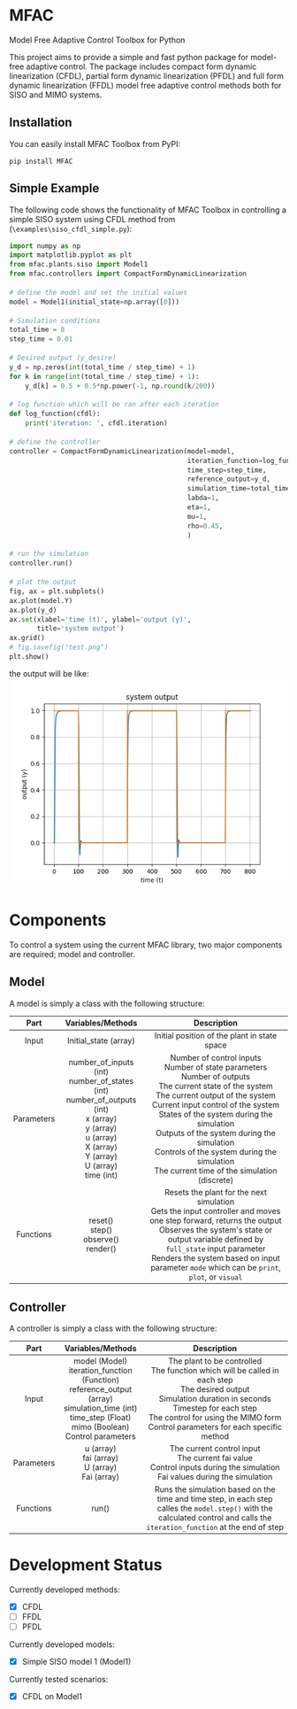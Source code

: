 # MFAC
Model Free Adaptive Control Toolbox for Python

This project aims to provide a simple and fast python package for model-free adaptive control. The package includes compact form dynamic linearization (CFDL), partial form dynamic linearization (PFDL) and full form dynamic linearization (FFDL) model free adaptive control methods both for SISO and MIMO systems.

## Installation
You can easily install MFAC Toolbox from PyPI:
```
pip install MFAC
```

## Simple Example
The following code shows the functionality of MFAC Toolbox in controlling a simple SISO system using CFDL method from (`\examples\siso_cfdl_simple.py`):

```python
import numpy as np
import matplotlib.pyplot as plt
from mfac.plants.siso import Model1
from mfac.controllers import CompactFormDynamicLinearization

# define the model and set the initial values
model = Model1(initial_state=np.array([0]))

# Simulation conditions
total_time = 8
step_time = 0.01

# Desired output (y_desire)
y_d = np.zeros(int(total_time / step_time) + 1)
for k in range(int(total_time / step_time) + 1):
    y_d[k] = 0.5 + 0.5*np.power(-1, np.round(k/200))

# log function which will be ran after each iteration
def log_function(cfdl):
    print('iteration: ', cfdl.iteration)

# define the controller
controller = CompactFormDynamicLinearization(model=model,
                                             iteration_function=log_function,
                                             time_step=step_time,
                                             reference_output=y_d,
                                             simulation_time=total_time,
                                             labda=1,
                                             eta=1,
                                             mu=1,
                                             rho=0.45,
                                             )

# run the simulation
controller.run()

# plot the output
fig, ax = plt.subplots()
ax.plot(model.Y)
ax.plot(y_d)
ax.set(xlabel='time (t)', ylabel='output (y)',
       title='system output')
ax.grid()
# fig.savefig("test.png")
plt.show()
```
the output will be like:  
![img.png](img.png)

# Components
To control a system using the current MFAC library, two major components are required; model and controller.
## Model
A model is simply a class with the following structure:

|    Part    |                                                                            Variables/Methods                                                                            |                                                                                                                                                                                       Description                                                                                                                                                                                       |
|:----------:|:-----------------------------------------------------------------------------------------------------------------------------------------------------------------------:|:---------------------------------------------------------------------------------------------------------------------------------------------------------------------------------------------------------------------------------------------------------------------------------------------------------------------------------------------------------------------------------------:|
| Input      |                                                                          Initial_state (array)                                                                          | Initial position of the plant in state space                                                                                                                                                                                                                                                                                                                                            |
| Parameters | number_of_inputs (int)<br>number_of_states (int)<br>number_of_outputs (int)<br>x (array)<br>y (array)<br>u (array)<br>X (array)<br>Y (array)<br>U (array)<br>time (int) | Number of control inputs<br>Number of state parameters<br>Number of outputs<br>The current state of the system<br>The current output of the system<br>Current input control of the system<br>States of the system during the simulation<br>Outputs of the system during the simulation<br>Controls of the system during the simulation<br>The current time of the simulation (discrete) |
| Functions  |                                                               reset()<br>step()<br>observe()<br>render()                                                                | Resets the plant for the next simulation<br>Gets the input controller and moves one step forward, returns the output<br>Observes the system's state or output variable defined by `full_state` input parameter<br>Renders the system based on input parameter `mode` which can be `print`, `plot`, or `visual`                                                                          |

## Controller
A controller is simply a class with the following structure:

|    Part    |                                                                        Variables/Methods                                                                         |                                                                                                                     Description                                                                                                                      |
|:----------:|:----------------------------------------------------------------------------------------------------------------------------------------------------------------:|:----------------------------------------------------------------------------------------------------------------------------------------------------------------------------------------------------------------------------------------------------:|
| Input      | model (Model)<br>iteration_function (Function)<br>reference_output (array)<br>simulation_time (int)<br>time_step (Float)<br>mimo (Boolean)<br>Control parameters | The plant to be controlled<br>The function which will be called in each step<br>The desired output<br>Simulation duration in seconds<br>Timestep for each step<br>The control for using the MIMO form<br>Control parameters for each specific method |
| Parameters |                                                       u (array)<br>fai (array)<br>U (array)<br>Fai (array)                                                       |                                                            The current control input<br>The current fai value<br>Control inputs during the simulation<br>Fai values during the simulation                                                            |
| Functions  |                                                                              run()                                                                               |                                    Runs the simulation based on the time and time step, in each step calles the `model.step()` with the calculated control and calls the `iteration_function` at the end of step                                     |


# Development Status
Currently developed methods:  
- [x] CFDL
- [ ] FFDL
- [ ] PFDL

Currently developed models:
- [x] Simple SISO model 1 (Model1)

Currently tested scenarios:
- [x] CFDL on Model1